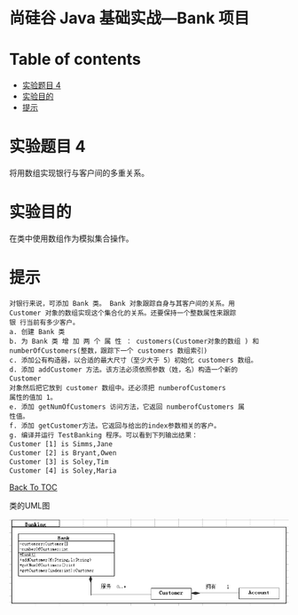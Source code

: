 尚硅谷 Java 基础实战—Bank 项目 
==

# Table of contents
* [实验题目 4](#实验题目-4)
* [实验目的](#实验目的)
* [提示](#提示)

# 实验题目 4
将用数组实现银行与客户间的多重关系。

# 实验目的
在类中使用数组作为模拟集合操作。

# 提示
```text
对银行来说，可添加 Bank 类。 Bank 对象跟踪自身与其客户间的关系。用
Customer 对象的数组实现这个集合化的关系。还要保持一个整数属性来跟踪
银 行当前有多少客户。
a. 创建 Bank 类
b. 为 Bank 类 增 加 两 个 属 性 ： customers(Customer对象的数组 ) 和
numberOfCustomers(整数，跟踪下一个 customers 数组索引) 
c. 添加公有构造器，以合适的最大尺寸（至少大于 5）初始化 customers 数组。
d. 添加 addCustomer 方法。该方法必须依照参数（姓，名）构造一个新的
Customer
对象然后把它放到 customer 数组中。还必须把 numberofCustomers
属性的值加 1。
e. 添加 getNumOfCustomers 访问方法，它返回 numberofCustomers 属
性值。
f. 添加 getCustomer方法。它返回与给出的index参数相关的客户。
g. 编译并运行 TestBanking 程序。可以看到下列输出结果：
Customer [1] is Simms,Jane 
Customer [2] is Bryant,Owen 
Customer [3] is Soley,Tim 
Customer [4] is Soley,Maria
```

[Back To TOC](#Table-of-contents)

类的UML图

![类的UML图](./images/UML.jpg "类的UML图")
